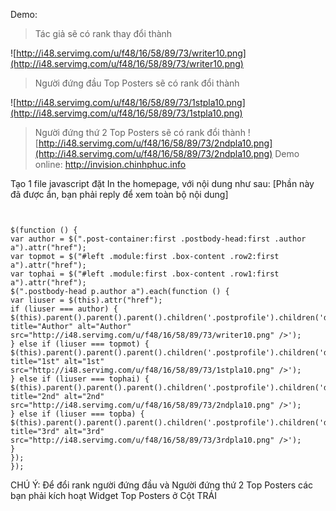 Demo:

> Tác giả sẽ có rank thay đổi thành

![http://i48.servimg.com/u/f48/16/58/89/73/writer10.png](http://i48.servimg.com/u/f48/16/58/89/73/writer10.png)
> Người đứng đầu Top Posters sẽ có rank đổi thành

![http://i48.servimg.com/u/f48/16/58/89/73/1stpla10.png](http://i48.servimg.com/u/f48/16/58/89/73/1stpla10.png)
> Người đứng thứ 2 Top Posters sẽ có rank đổi thành
![http://i48.servimg.com/u/f48/16/58/89/73/2ndpla10.png](http://i48.servimg.com/u/f48/16/58/89/73/2ndpla10.png)
Demo online: http://invision.chinhphuc.info


Tạo 1 file javascript đặt In the homepage, với nội dung như sau:
[Phần này đã được ẩn, bạn phải reply để xem toàn bộ nội dung]

```


$(function () {
var author = $(".post-container:first .postbody-head:first .author a").attr("href");
var topmot = $("#left .module:first .box-content .row2:first a").attr("href");
var tophai = $("#left .module:first .box-content .row1:first a").attr("href");
$(".postbody-head p.author a").each(function () {
var liuser = $(this).attr("href");
if (liuser === author) {
$(this).parent().parent().parent().children('.postprofile').children('dl').children('dd:first').children('img:last').replaceWith('<img title="Author" alt="Author" src="http://i48.servimg.com/u/f48/16/58/89/73/writer10.png" />');
} else if (liuser === topmot) {
$(this).parent().parent().parent().children('.postprofile').children('dl').children('dd:first').children('img').replaceWith('<img title="1st" alt="1st" src="http://i48.servimg.com/u/f48/16/58/89/73/1stpla10.png" />');
} else if (liuser === tophai) {
$(this).parent().parent().parent().children('.postprofile').children('dl').children('dd:first').children('img').replaceWith('<img title="2nd" alt="2nd" src="http://i48.servimg.com/u/f48/16/58/89/73/2ndpla10.png" />');
} else if (liuser === topba) {
$(this).parent().parent().parent().children('.postprofile').children('dl').children('dd:first').children('img').replaceWith('<img title="3rd" alt="3rd" src="http://i48.servimg.com/u/f48/16/58/89/73/3rdpla10.png" />');
}
});
});
```

CHÚ Ý: Để đổi rank người đứng đầu và Người đứng thứ 2 Top Posters các bạn phải kích hoạt Widget Top Posters ở Cột TRÁI
